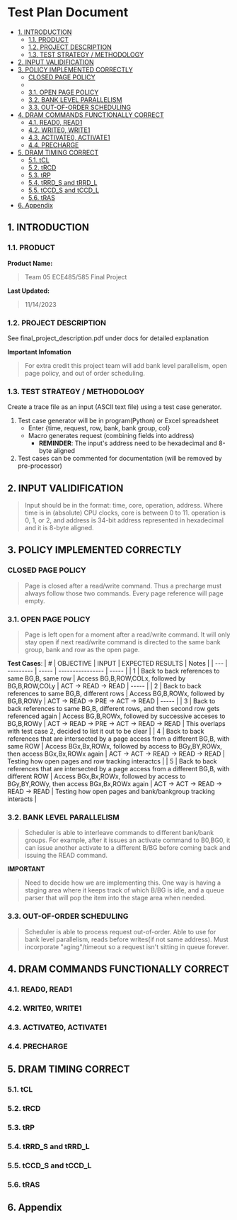 # Test Plan Document <!-- omit in toc -->
- [1. INTRODUCTION](#1-introduction)
  - [1.1. PRODUCT](#11-product)
  - [1.2. PROJECT DESCRIPTION](#12-project-description)
  - [1.3. TEST STRATEGY / METHODOLOGY](#13-test-strategy--methodology)
- [2. INPUT VALIDIFICATION](#2-input-validification)
- [3. POLICY IMPLEMENTED CORRECTLY](#3-policy-implemented-correctly)
  - [CLOSED PAGE POLICY](#closed-page-policy)
  - [](#)
  - [3.1. OPEN PAGE POLICY](#31-open-page-policy)
  - [3.2. BANK LEVEL PARALLELISM](#32-bank-level-parallelism)
  - [3.3. OUT-OF-ORDER SCHEDULING](#33-out-of-order-scheduling)
- [4. DRAM COMMANDS FUNCTIONALLY CORRECT](#4-dram-commands-functionally-correct)
  - [4.1. READ0, READ1](#41-read0-read1)
  - [4.2. WRITE0, WRITE1](#42-write0-write1)
  - [4.3. ACTIVATE0, ACTIVATE1](#43-activate0-activate1)
  - [4.4. PRECHARGE](#44-precharge)
- [5. DRAM TIMING CORRECT](#5-dram-timing-correct)
  - [5.1. tCL](#51-tcl)
  - [5.2. tRCD](#52-trcd)
  - [5.3. tRP](#53-trp)
  - [5.4. tRRD\_S and tRRD\_L](#54-trrd_s-and-trrd_l)
  - [5.5. tCCD\_S and tCCD\_L](#55-tccd_s-and-tccd_l)
  - [5.6. tRAS](#56-tras)
- [6. Appendix](#6-appendix)


## 1. INTRODUCTION

### 1.1. PRODUCT

**Product Name:** 
>Team 05 ECE485/585 Final Project

**Last Updated:** 
>11/14/2023

### 1.2. PROJECT DESCRIPTION

See final_project_description.pdf under docs for detailed explanation

**Important Infomation**
>For extra credit this project team will add bank level parallelism, open page policy, and out of order scheduling. 

### 1.3. TEST STRATEGY / METHODOLOGY

Create a trace file as an input (ASCII text file) using a test case generator.
1) Test case generator will be in program(Python) or Excel spreadsheet
   - Enter {time, request, row, bank, bank group, col}
   - Macro generates request (combining fields into address)
     - **REMINDER**: The input's address need to be hexadecimal and 8-byte aligned
2) Test cases can be commented for documentation (will be removed by pre-processor)

## 2. INPUT VALIDIFICATION
>Input should be in the format: time, core, operation, address. Where time is in (absolute) CPU clocks, core is between 0 to 11. operation is 0, 1, or 2, and address is 34-bit address represented in hexadecimal and it is 8-byte aligned. 

## 3. POLICY IMPLEMENTED CORRECTLY

### CLOSED PAGE POLICY
>Page is closed after a read/write command. Thus a precharge must always follow those two commands. Every page reference will page empty. 

### 
### 3.1. OPEN PAGE POLICY
>Page is left open for a moment after a read/write command. It will only stay open if next read/write command is directed to the same bank group, bank and row as the open page. 

**Test Cases**:
| \#  | OBJECTIVE | INPUT | EXPECTED RESULTS | Notes |
| --- | --------- | ----- | ---------------- | ----- |
| 1   | Back to back references to same BG,B, same row | Access BG,B,ROW,COLx, followed by BG,B,ROW,COLy | ACT -> READ -> READ | ----- |
| 2   | Back to back references to same BG,B, different rows | Access BG,B,ROWx, followed by BG,B,ROWy | ACT -> READ -> PRE -> ACT -> READ | ----- |
| 3   | Back to back references to same BG,B, different rows, and then second row gets referenced again | Access BG,B,ROWx, followed by successive acceses to BG,B,ROWy | ACT -> READ -> PRE -> ACT -> READ -> READ | This overlaps with test case 2, decided to list it out to be clear |
| 4   | Back to back references that are intersected by a page access from a different BG,B, with same ROW | Access BGx,Bx,ROWx, followed by access to BGy,BY,ROWx, then access BGx,Bx,ROWx again | ACT -> ACT -> READ -> READ -> READ | Testing how open pages and row tracking interactcs |
| 5   | Back to back references that are intersected by a page access from a different BG,B, with different ROW | Access BGx,Bx,ROWx, followed by access to BGy,BY,ROWy, then access BGx,Bx,ROWx again | ACT -> ACT -> READ -> READ -> READ | Testing how open pages and bank/bankgroup tracking interacts |

### 3.2. BANK LEVEL PARALLELISM
>Scheduler is able to interleave commands to different bank/bank groups. For example, after it issues an activate command to B0,BG0, it can issue another activate to a different B/BG before coming back and issuing the READ command.

**IMPORTANT**
>Need to decide how we are implementing this. One way is having a staging area where it keeps track of which B/BG is idle, and a queue parser that will pop the item into the stage area when needed.

### 3.3. OUT-OF-ORDER SCHEDULING
>Scheduler is able to process request out-of-order. Able to use for bank level parallelism, reads before writes(if not same address). Must incorporate "aging"/timeout so a request isn't sitting in queue forever.

## 4. DRAM COMMANDS FUNCTIONALLY CORRECT
### 4.1. READ0, READ1
### 4.2. WRITE0, WRITE1
### 4.3. ACTIVATE0, ACTIVATE1
### 4.4. PRECHARGE

## 5. DRAM TIMING CORRECT
### 5.1. tCL
### 5.2. tRCD
### 5.3. tRP
### 5.4. tRRD_S and tRRD_L
### 5.5. tCCD_S and tCCD_L
### 5.6. tRAS

## 6. Appendix
